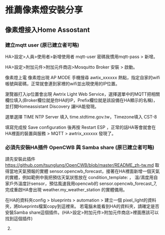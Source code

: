 # 推薦像素燈安裝分享 

## 像素燈接入Home Assostant

### 建立mqtt user (原已建立者可略)

HA>設定>人員>使用者>新增使用者 mqtt-user 密碼我慣用mqtt-pass > 新增。

HA>設定>附加元件>附加元件商店>Mosquitto Broker 安裝 > 啟動。

像素燈上電 像素燈出現 AP MODE 手機搜尋 awtix_xxxxxx 熱點，指定自家的wifi 帳號與密碼，正常就會連到家裡的wifi並出現使用的IP位置。

瀏覽器打入ip位置會出現 Awtrix Light Web Service，選擇選單中的MQTT把相關欄位填入(Broker欄位就是你HA的IP，Prefix欄位就是該設備在HA顯示的名稱)，並打開Homeassistant Discovery 讓HA能發現。

選單選擇 TIME NTP Server 填入 time.stdtime.gov.tw，Timezone填入 CST-8

填寫完成按 Save configuration 後再按 Restart ESP ，正常的話HA等會就會在HA裡面的裝置與服務 > MQTT > awtrix_xxxxxx 發現了。
 
### 必須先安裝HA插件 OpenCWB 與 Samba share (原已建立者可略)

請先安裝此插件 https://github.com/tsunglung/OpenCWB/blob/master/README_zh-tw.md 取得當地天氣預報的實體 sensor.opencwb_forecast，接著在HA裡面新增一個天氣的實體，例如範例中我把預估天氣狀態放在 condition_template: ， 溫/濕度用自家戶外溫度計sensor，預估風速我用opencwb的 sensor.opencwb_forecast_7,完成重啟HA會出現 weather.my_weather_station 的實體備用。

在HA的資料夾config > blueprints > automation > 建立一個 pixel_light的資料夾，將blueprints檔案copy到這裡來。 若電腦未能看到HA的資料夾，請確定是否安裝Samba share這個插件。(HA>設定>附加元件>附加元件商店>裡面應該可以找到這個插件)

2.


